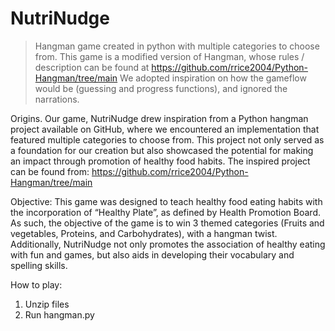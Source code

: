 # NutriNudge
> Hangman game created in python with multiple categories to choose from.
This game is a modified version of Hangman, whose rules / description 
can be found at https://github.com/rrice2004/Python-Hangman/tree/main
We adopted inspiration on how the gameflow would be (guessing and progress functions), and ignored
the narrations.

Origins. Our game, NutriNudge drew inspiration from a Python hangman project available on GitHub, where we encountered an implementation that featured multiple categories to choose from. This project not only served as a foundation for our creation but also showcased the potential for making an impact through promotion of healthy food habits. The inspired project can be found from: https://github.com/rrice2004/Python-Hangman/tree/main

Objective: This game was designed to teach healthy food eating habits with the incorporation of “Healthy Plate”, as defined by Health Promotion Board. As such, the objective of the game is to win 3 themed categories (Fruits and vegetables, Proteins, and Carbohydrates), with a hangman twist. Additionally,  NutriNudge not only promotes the association of healthy eating with fun and games, but also aids in developing their vocabulary and spelling skills. 

How to play: 
1. Unzip files
2. Run hangman.py